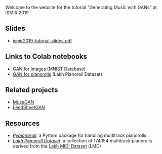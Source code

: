 Welcome to the website for the tutorial "Generating Music with GANs" at ISMIR 2019.

## Slides

- [ismir2019-tutorial-slides.pdf](pdf/ismir2019-tutorial-slides.pdf)

## Links to Colab notebooks

- [GAN for images](https://colab.research.google.com/drive/1Cnq9z3QvxIsVntlXKjPjbwttxeDH47Xl) (MNIST Database)
- [GAN for pianorolls](https://colab.research.google.com/drive/1WrFtqo5LW8QfhiuhHmge9QLexWwS2BcM) (Lakh Pianoroll Dataset)

## Related projects

- [MuseGAN](https://github.com/salu133445/musegan)
- [LeedSheetGAN](https://liuhaumin.github.io/LeadsheetArrangement/)

## Resources

- [_Pypianoroll_](https://salu133445.github.io/pypianoroll/): a Python package for handling multitrack pianorolls
- [_Lakh Pianoroll Dataset_](https://salu133445.github.io/lakh-pianoroll-dataset/): a collection of 174,154 multitrack pianorolls derived from the [Lakh MIDI Dataset](https://colinraffel.com/projects/lmd/) (LMD)
